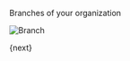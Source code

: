Branches of your organization

<img class="screenshot" alt="Branch" src="assets/img/human-resources/branch.png">

{next}
